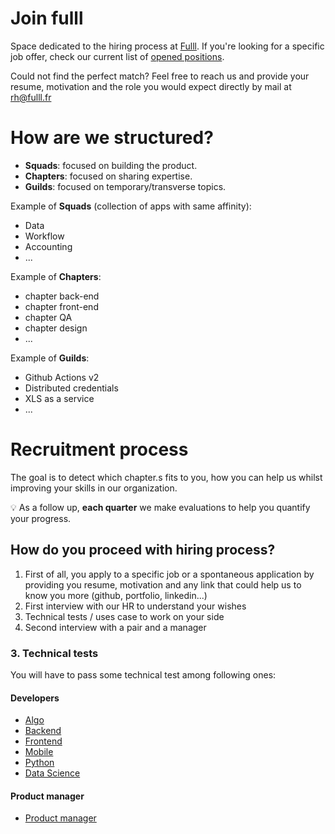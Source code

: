 # Join fulll

Space dedicated to the hiring process at [Fulll](https://www.fulll.fr). 
If you're looking for a specific job offer, check our current list of [opened positions](https://www.welcometothejungle.com/fr/companies/fulll).

Could not find the perfect match? Feel free to reach us and provide your resume, motivation and the role you would expect directly by mail at rh@fulll.fr


# How are we structured?

- **Squads**: focused on building the product.
- **Chapters**: focused on sharing expertise.
- **Guilds**: focused on temporary/transverse topics.

Example of **Squads** (collection of apps with same affinity):

- Data
- Workflow 
- Accounting
- ...

Example of **Chapters**:

- chapter back-end
- chapter front-end
- chapter QA
- chapter design
- ...

Example of **Guilds**:

- Github Actions v2
- Distributed credentials
- XLS as a service
- ...

# Recruitment process

The goal is to detect which chapter.s fits to you, how you can help us whilst improving your skills in our organization.

:bulb: As a follow up, **each quarter** we make evaluations to help you quantify your progress.

## How do you proceed with hiring process?

1. First of all, you apply to a specific job or a spontaneous application by providing you resume, motivation and any link that could help us to know you more (github, portfolio, linkedin...)
2. First interview with our HR to understand your wishes
3. Technical tests / uses case to work on your side
4. Second interview with a pair and a manager



### 3. Technical tests

You will have to pass some technical test among following ones:

#### Developers
- [Algo](./Algo)
- [Backend](./Backend)
- [Frontend](./Frontend)
- [Mobile](./Mobile)
- [Python](./Python)
- [Data Science](./DataScience)

#### Product manager
- [Product manager](./ProductManager)
